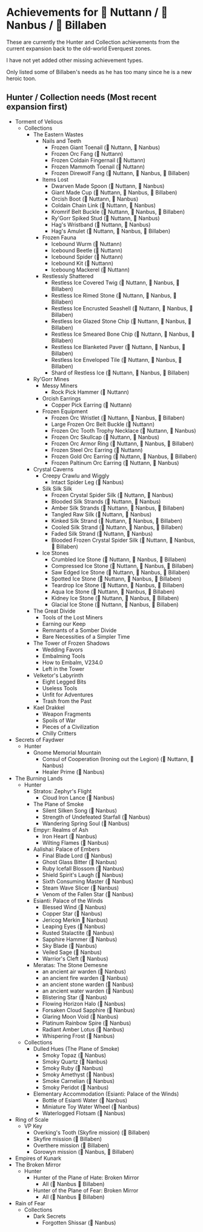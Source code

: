 # Achievements for &#x1F4D7; Nuttann / &#x1F4D8; Nanbus / &#x1F4D9; Billaben

These are currently the Hunter and Collection achievements from the current expansion
back to the old-world Everquest zones.

I have not yet added other missing achievement types. 

Only listed some of Billaben's needs as he has too many since he is a new heroic toon.

## Hunter / Collection needs (Most recent expansion first)
- Torment of Velious
  - Collections
    - The Eastern Wastes
      - Nails and Teeth
        - Frozen Giant Toenail (&#x1F4D7; Nuttann, &#x1F4D8; Nanbus)
        - Frozen Orc Fang (&#x1F4D7; Nuttann)
        - Frozen Coldain Fingernail (&#x1F4D7; Nuttann)
        - Frozen Mammoth Toenail (&#x1F4D7; Nuttann)
        - Frozen Direwolf Fang (&#x1F4D7; Nuttann, &#x1F4D8; Nanbus, &#x1F4D9; Billaben)
      - Items Lost
        - Dwarven Made Spoon (&#x1F4D7; Nuttann, &#x1F4D8; Nanbus)
        - Giant Made Cup (&#x1F4D7; Nuttann, &#x1F4D8; Nanbus, &#x1F4D9; Billaben)
        - Orcish Boot (&#x1F4D7; Nuttann, &#x1F4D8; Nanbus)
        - Coldain Chain Link (&#x1F4D7; Nuttann, &#x1F4D8; Nanbus)
        - Kromrif Belt Buckle (&#x1F4D7; Nuttann, &#x1F4D8; Nanbus, &#x1F4D9; Billaben)
        - Ry'Gorr Spiked Stud (&#x1F4D7; Nuttann, &#x1F4D8; Nanbus)
        - Hag's Wristband (&#x1F4D7; Nuttann, &#x1F4D8; Nanbus)
        - Hag's Amulet (&#x1F4D7; Nuttann, &#x1F4D8; Nanbus, &#x1F4D9; Billaben)
      - Frozen Fauna
        - Icebound Wurm (&#x1F4D7; Nuttann)
        - Icebound Beetle (&#x1F4D7; Nuttann)
        - Icebound Spider (&#x1F4D7; Nuttann)
        - Icebound Kit (&#x1F4D7; Nuttann)
        - Iceboung Mackerel (&#x1F4D7; Nuttann)
      - Restlessly Shattered
        - Restless Ice Covered Twig (&#x1F4D7; Nuttann, &#x1F4D8; Nanbus, &#x1F4D9; Billaben)
        - Restless Ice Rimed Stone (&#x1F4D7; Nuttann, &#x1F4D8; Nanbus, &#x1F4D9; Billaben)
        - Restless Ice Encrusted Seashell (&#x1F4D7; Nuttann, &#x1F4D8; Nanbus, &#x1F4D9; Billaben)
        - Restless Ice Glazed Stone Chip (&#x1F4D7; Nuttann, &#x1F4D8; Nanbus, &#x1F4D9; Billaben)
        - Restless Ice Smeared Bone Chip (&#x1F4D7; Nuttann, &#x1F4D8; Nanbus, &#x1F4D9; Billaben)
        - Restless Ice Blanketed Paver (&#x1F4D7; Nuttann, &#x1F4D8; Nanbus, &#x1F4D9; Billaben)
        - Restless Ice Enveloped Tile (&#x1F4D7; Nuttann, &#x1F4D8; Nanbus, &#x1F4D9; Billaben)
        - Shard of Restless Ice (&#x1F4D7; Nuttann, &#x1F4D8; Nanbus, &#x1F4D9; Billaben)
    - Ry'Gorr Mines
      - Messy Miners
        - Rock Pick Hammer (&#x1F4D7; Nuttann)
      - Orcish Earrings
        - Copper Pick Earring (&#x1F4D7; Nuttann)
      - Frozen Equipment
        - Frozen Orc Wristlet (&#x1F4D7; Nuttann, &#x1F4D8; Nanbus, &#x1F4D9; Billaben)
        - Large Frozen Orc Belt Buckle (&#x1F4D7; Nuttann)
        - Frozen Orc Tooth Trophy Necklace (&#x1F4D7; Nuttann, &#x1F4D8; Nanbus)
        - Frozen Orc Skullcap (&#x1F4D7; Nuttann, &#x1F4D8; Nanbus)
        - Frozen Orc Armor Ring (&#x1F4D7; Nuttann, &#x1F4D8; Nanbus, &#x1F4D9; Billaben)
        - Frozen Steel Orc Earring (&#x1F4D7; Nuttann)
        - Frozen Gold Orc Earring (&#x1F4D7; Nuttann, &#x1F4D8; Nanbus, &#x1F4D9; Billaben)
        - Frozen Paltinum Orc Earring (&#x1F4D7; Nuttann, &#x1F4D8; Nanbus)
    - Crystal Caverns
      - Creepy Crawlu and Wiggly
        - Intact Spider Leg (&#x1F4D8; Nanbus)
      - Silk Silk Silk
        - Frozen Crystal Spider Silk (&#x1F4D7; Nuttann, &#x1F4D8; Nanbus)
        - Blooded Silk Strands (&#x1F4D7; Nuttann, &#x1F4D8; Nanbus)
        - Amber Silk Strands (&#x1F4D7; Nuttann, &#x1F4D8; Nanbus, &#x1F4D9; Billaben)
        - Tangled Raw Silk (&#x1F4D7; Nuttann, &#x1F4D8; Nanbus)
        - Kinked Silk Strand (&#x1F4D7; Nuttann, &#x1F4D8; Nanbus, &#x1F4D9; Billaben)
        - Cooled Silk Strand (&#x1F4D7; Nuttann, &#x1F4D8; Nanbus, &#x1F4D9; Billaben)
        - Faded Silk Strand (&#x1F4D7; Nuttann, &#x1F4D8; Nanbus)
        - Blooded Frozen Crystal Spider Silk (&#x1F4D7; Nuttann, &#x1F4D8; Nanbus, &#x1F4D9; Billaben)
      - Ice Stones
        - Crumbled Ice Stone (&#x1F4D7; Nuttann, &#x1F4D8; Nanbus, &#x1F4D9; Billaben)
        - Compressed Ice Stone (&#x1F4D7; Nuttann, &#x1F4D8; Nanbus, &#x1F4D9; Billaben)
        - Saw Edged Ice Stone (&#x1F4D7; Nuttann, &#x1F4D8; Nanbus, &#x1F4D9; Billaben)
        - Spotted Ice Stone (&#x1F4D7; Nuttann, &#x1F4D8; Nanbus, &#x1F4D9; Billaben)
        - Teardrop Ice Stone (&#x1F4D7; Nuttann, &#x1F4D8; Nanbus, &#x1F4D9; Billaben)
        - Aqua Ice Stone (&#x1F4D7; Nuttann, &#x1F4D8; Nanbus, &#x1F4D9; Billaben)
        - Kidney Ice Stone (&#x1F4D7; Nuttann, &#x1F4D8; Nanbus, &#x1F4D9; Billaben)
        - Glacial Ice Stone (&#x1F4D7; Nuttann, &#x1F4D8; Nanbus, &#x1F4D9; Billaben)
    - The Great Divide
      - Tools of the Lost Miners
      - Earning our Keep
      - Remnants of a Somber Divide
      - Bare Necessities of a Simpler Time
    - The Tower of Frozen Shadows
      - Wedding Favors
      - Embalming Tools
      - How to Embalm, V234.0
      - Left in the Tower
    - Velketor's Labyrinth
      - Eight Legged Bits
      - Useless Tools
      - Unfit for Adventures
      - Trash from the Past
    - Kael Drakkel
      - Weapon Fragments
      - Spoils of War
      - Pieces of a Civilization
      - Chilly Critters
- Secrets of Faydwer
  - Hunter
    - Gnome Memorial Mountain
      - Consul of Cooperation (Ironing out the Legion) (&#x1F4D7; Nuttann, &#x1F4D8; Nanbus)
      - Healer Prime (&#x1F4D8; Nanbus)
- The Burning Lands
  - Hunter
    - Stratos: Zephyr's Flight
      - Cloud Iron Lance (&#x1F4D8; Nanbus)
    - The Plane of Smoke
      - Silent Silken Song (&#x1F4D8; Nanbus)
      - Strength of Undefeated Starfall (&#x1F4D8; Nanbus)
      - Wandering Spring Soul (&#x1F4D8; Nanbus)
    - Empyr: Realms of Ash
      - Iron Heart (&#x1F4D8; Nanbus)
      - Wilting Flames (&#x1F4D8; Nanbus)
    - Aalishai: Palace of Embers
      - Final Blade Lord (&#x1F4D8; Nanbus)
      - Ghost Glass Bitter (&#x1F4D8; Nanbus)
      - Ruby Icefall Blossom (&#x1F4D8; Nanbus)
      - Shield Spirit's Laugh (&#x1F4D8; Nanbus)
      - Sixth Consuming Master (&#x1F4D8; Nanbus)
      - Steam Wave Slicer (&#x1F4D8; Nanbus)
      - Venom of the Fallen Star (&#x1F4D8; Nanbus)
    - Esianti: Palace of the Winds
      - Blessed Wind (&#x1F4D8; Nanbus)
      - Copper Star (&#x1F4D8; Nanbus)
      - Jericog Merkin &#x1F4D8; Nanbus)
      - Leaping Eyes (&#x1F4D8; Nanbus)
      - Rusted Stalactite (&#x1F4D8; Nanbus)
      - Sapphire Hammer (&#x1F4D8; Nanbus)
      - Sky Blade (&#x1F4D8; Nanbus)
      - Veiled Sage (&#x1F4D8; Nanbus)
      - Warrior's Cleft (&#x1F4D8; Nanbus)
    - Meratas: The Stone Demesne
      - an ancient air warden (&#x1F4D8; Nanbus)
      - an ancient fire warden (&#x1F4D8; Nanbus)
      - an ancient stone warden (&#x1F4D8; Nanbus)
      - an ancient water warden (&#x1F4D8; Nanbus)
      - Blistering Star (&#x1F4D8; Nanbus)
      - Flowing Horizon Halo (&#x1F4D8; Nanbus)
      - Forsaken Cloud Sapphire (&#x1F4D8; Nanbus)
      - Glaring Moon Void (&#x1F4D8; Nanbus)
      - Platinum Rainbow Spire (&#x1F4D8; Nanbus)
      - Radiant Amber Lotus (&#x1F4D8; Nanbus)
      - Whispering Frost (&#x1F4D8; Nanbus)
  - Collections
    - Dulled Hues (The Plane of Smoke)
      - Smoky Topaz (&#x1F4D8; Nanbus)
      - Smoky Quartz (&#x1F4D8; Nanbus)
      - Smoky Ruby (&#x1F4D8; Nanbus)
      - Smoky Amethyst (&#x1F4D8; Nanbus)
      - Smoke Carnelian (&#x1F4D8; Nanbus)
      - Smoky Peridot (&#x1F4D8; Nanbus)
    - Elementary Accommodation (Esianti: Palace of the Winds)
      - Bottle of Esianti Water (&#x1F4D8; Nanbus)
      - Miniature Toy Water Wheel (&#x1F4D8; Nanbus)
      - Waterlogged Flotsam (&#x1F4D8; Nanbus)
- Ring of Scale
  - VP Key
    - Overking's Tooth (Skyfire mission) (&#x1F4D9; Billaben)
    - Skyfire mission (&#x1F4D9; Billaben)
    - Overthere mission (&#x1F4D9; Billaben)
    - Gorowyn mission (&#x1F4D8; Nanbus, &#x1F4D9; Billaben)
- Empires of Kunark
- The Broken Mirror
  - Hunter
    - Hunter of the Plane of Hate: Broken Mirror
      - All (&#x1F4D8; Nanbus &#x1F4D9; Billaben)
    - Hunter of the Plane of Fear: Broken Mirror
      - All (&#x1F4D8; Nanbus &#x1F4D9; Billaben)
- Rain of Fear
  - Collections
    - Dark Secrets
      - Forgotten Shissar (&#x1F4D8; Nanbus)

